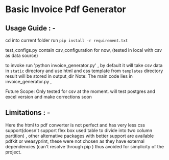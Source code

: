# Basic Invoice Pdf Generator 

## Usage Guide : -

cd into current folder
run `pip install -r requirement.txt`

test_configs.py contain csv_configuration for now, (tested in local with csv as data source)

to invoke run 'python invoice_generator.py' , by default it will take csv data in `static` directory and use html and 
css template from `templates` directory
result will be stored in output_dir
Note: 
The main code lies in invoice_generator.py ,

Future Scope: 
Only tested for csv at the moment.
will test postgres and excel version and make corrections soon


## Limitations : - 
Here the html to pdf converter is not perfect and has very less css support(doesn't support flex box used table to 
divide into two column partition) , other alternative packages with better support 
are available pdfkit or weasyprint, these were not chosen as they have external dependencies (can't resolve through pip )
thus avoided for simplicity of the project. 
